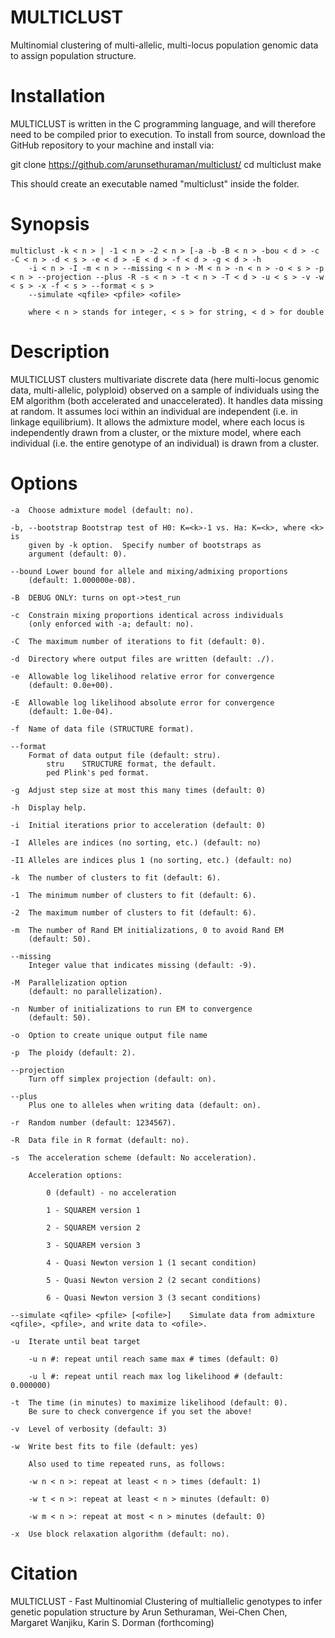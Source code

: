 # MULTICLUST
Multinomial clustering of multi-allelic, multi-locus population genomic data to assign population structure.

# Installation

MULTICLUST is written in the C programming language, and will therefore need to be compiled prior to execution. To install from source, download the GitHub repository to your machine and install via:

git clone https://github.com/arunsethuraman/multiclust/
cd multiclust
make

This should create an executable named "multiclust" inside the folder.

# Synopsis

	multiclust -k < n > | -1 < n > -2 < n > [-a -b -B < n > -bou < d > -c -C < n > -d < s > -e < d > -E < d > -f < d > -g < d > -h
		-i < n > -I -m < n > --missing < n > -M < n > -n < n > -o < s > -p < n > --projection --plus -R -s < n > -t < n > -T < d > -u < s > -v -w < s > -x -f < s > --format < s >
		--simulate <qfile> <pfile> <ofile>

		where < n > stands for integer, < s > for string, < d > for double
  
# Description

MULTICLUST clusters multivariate discrete data (here multi-locus genomic data, multi-allelic, polyploid) observed on a sample of individuals using the EM algorithm (both accelerated and unaccelerated).  It handles data missing at random.  It assumes loci within an individual are independent (i.e. in linkage equilibrium). It allows the admixture model, where each locus is independently drawn from a cluster, or the mixture model, where each individual (i.e. the entire genotype of an individual) is drawn from a cluster.

# Options

	-a	Choose admixture model (default: no).
 
	-b, --bootstrap	Bootstrap test of H0: K=<k>-1 vs. Ha: K=<k>, where <k> is
		given by -k option.  Specify number of bootstraps as
		argument (default: 0).
  
	--bound	Lower bound for allele and mixing/admixing proportions
		(default: 1.000000e-08).
  
	-B	DEBUG ONLY: turns on opt->test_run
 
	-c	Constrain mixing proportions identical across individuals
		(only enforced with -a; default: no).
  
	-C	The maximum number of iterations to fit (default: 0).
 
	-d	Directory where output files are written (default: ./).
 
	-e	Allowable log likelihood relative error for convergence
		(default: 0.0e+00).
  
	-E	Allowable log likelihood absolute error for convergence
		(default: 1.0e-04).
  
	-f	Name of data file (STRUCTURE format).
 
	--format
		Format of data output file (default: stru).
			stru	STRUCTURE format, the default.
			ped	Plink's ped format.
   
	-g	Adjust step size at most this many times (default: 0)
 
	-h	Display help.
 
	-i	Initial iterations prior to acceleration (default: 0)
 
	-I	Alleles are indices (no sorting, etc.) (default: no)
 
	-I1	Alleles are indices plus 1 (no sorting, etc.) (default: no)
 
	-k	The number of clusters to fit (default: 6).
 
	-1	The minimum number of clusters to fit (default: 6).
 
	-2	The maximum number of clusters to fit (default: 6).
 
	-m	The number of Rand EM initializations, 0 to avoid Rand EM
		(default: 50).
  
	--missing
		Integer value that indicates missing (default: -9).
  
	-M	Parallelization option
		(default: no parallelization). 
  
	-n	Number of initializations to run EM to convergence
		(default: 50).
  
	-o	Option to create unique output file name
 
	-p	The ploidy (default: 2).
 
	--projection
		Turn off simplex projection (default: on).
  
	--plus
		Plus one to alleles when writing data (default: on).
  
	-r	Random number (default: 1234567).
 
	-R	Data file in R format (default: no).
 
	-s	The acceleration scheme (default: No acceleration).
 
		Acceleration options:
  
			0 (default) - no acceleration
   
			1 - SQUAREM version 1
   
			2 - SQUAREM version 2
   
			3 - SQUAREM version 3
   
			4 - Quasi Newton version 1 (1 secant condition)
   
			5 - Quasi Newton version 2 (2 secant conditions)
   
			6 - Quasi Newton version 3 (3 secant conditions)
   
	--simulate <qfile> <pfile> [<ofile>]	Simulate data from admixture <qfile>, <pfile>, and write data to <ofile>.
 
	-u	Iterate until beat target
 
		-u n #: repeat until reach same max # times (default: 0)
  
		-u l #: repeat until reach max log likelihood # (default: 0.000000)
  
	-t	The time (in minutes) to maximize likelihood (default: 0).
		Be sure to check convergence if you set the above!
  
	-v	Level of verbosity (default: 3)
 
	-w	Write best fits to file (default: yes)
 
		Also used to time repeated runs, as follows:
  
		-w n < n >: repeat at least < n > times (default: 1)
  
		-w t < n >: repeat at least < n > minutes (default: 0)
  
		-w m < n >: repeat at most < n > minutes (default: 0)
  
	-x	Use block relaxation algorithm (default: no).

# Citation
 
MULTICLUST - Fast Multinomial Clustering of multiallelic genotypes to infer genetic population structure by Arun Sethuraman, Wei-Chen Chen, Margaret Wanjiku, Karin S. Dorman (forthcoming)
